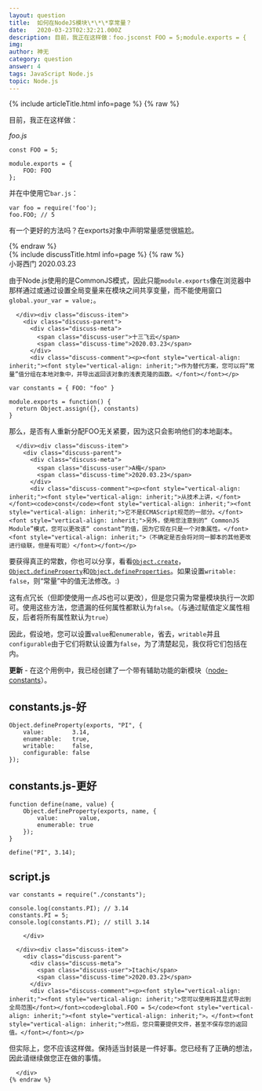 ```yaml
---
layout: question
title:  如何在NodeJS模块\*\*\*享常量？
date:   2020-03-23T02:32:21.000Z
description: 目前，我正在这样做：foo.jsconst FOO = 5;module.exports = {    FOO  FOO};并在中使...
img: 
author: 神无
category: question
answer: 4
tags: JavaScript Node.js
topic: Node.js
---
```

<div class="article-root">
  <div class="article">
    {% include articleTitle.html info=page %}
    {% raw %}
    <div class="article-content"><p><font style="vertical-align: inherit;"><font style="vertical-align: inherit;">目前，我正在这样做：</font></font></p>

<p><em><font style="vertical-align: inherit;"><font style="vertical-align: inherit;">foo.js</font></font></em></p>

<pre><code>const FOO = 5;<font></font>
<font></font>
module.exports = {<font></font>
    FOO: FOO<font></font>
};<font></font>
</code></pre>

<p><font style="vertical-align: inherit;"><font style="vertical-align: inherit;">并在中使用它</font></font><code>bar.js</code><font style="vertical-align: inherit;"><font style="vertical-align: inherit;">：</font></font></p>

<pre><code>var foo = require('foo');<font></font>
foo.FOO; // 5<font></font>
</code></pre>

<p><font style="vertical-align: inherit;"><font style="vertical-align: inherit;">有一个更好的方法吗？</font><font style="vertical-align: inherit;">在exports对象中声明常量感觉很尴尬。</font></font></p></div>
    {% endraw %}
  </div>

  <div class="discuss-wrapper">
    {% include discussTitle.html info=page %}
    {% raw %}
    <div class="discuss-item">
        <div class="discuss-parent">
          <div class="discuss-meta">
            <span class="discuss-user">小哥西门</span>
            <span class="discuss-time">2020.03.23</span>
          </div>
          <div class="discuss-comment"><p><font style="vertical-align: inherit;"><font style="vertical-align: inherit;">由于Node.js使用的是CommonJS模式，因此只能</font></font><code>module.exports</code><font style="vertical-align: inherit;"><font style="vertical-align: inherit;">像在浏览器中那样</font><font style="vertical-align: inherit;">通过</font><font style="vertical-align: inherit;">或通过设置全局</font><font style="vertical-align: inherit;">变量来在模块之间共享变量</font><font style="vertical-align: inherit;">，而不能使用窗口</font></font><code>global.your_var = value;</code><font style="vertical-align: inherit;"><font style="vertical-align: inherit;">。</font></font></p></div>
        </div>
        
      </div><div class="discuss-item">
        <div class="discuss-parent">
          <div class="discuss-meta">
            <span class="discuss-user">十三飞云</span>
            <span class="discuss-time">2020.03.23</span>
          </div>
          <div class="discuss-comment"><p><font style="vertical-align: inherit;"><font style="vertical-align: inherit;">作为替代方案，您可以将“常量”值分组在本地对象中，并导出返回该对象的浅表克隆的函数。</font></font></p>

<pre><code>var constants = { FOO: "foo" }<font></font>
<font></font>
module.exports = function() {<font></font>
  return Object.assign({}, constants)<font></font>
}<font></font>
</code></pre>

<p><font style="vertical-align: inherit;"><font style="vertical-align: inherit;">那么，是否有人重新分配FOO无关紧要，因为这只会影响他们的本地副本。</font></font></p></div>
        </div>
        
      </div><div class="discuss-item">
        <div class="discuss-parent">
          <div class="discuss-meta">
            <span class="discuss-user">A梅</span>
            <span class="discuss-time">2020.03.23</span>
          </div>
          <div class="discuss-comment"><p><font style="vertical-align: inherit;"><font style="vertical-align: inherit;">从技术上讲，</font></font><code>const</code><font style="vertical-align: inherit;"><font style="vertical-align: inherit;">它不是ECMAScript规范的一部分。</font><font style="vertical-align: inherit;">另外，使用您注意到的“ CommonJS Module”模式，您可以更改该“ constant”的值，因为它现在只是一个对象属性。</font><font style="vertical-align: inherit;">（不确定是否会将对同一脚本的其他更改进行级联，但是有可能）</font></font></p>

<p><font style="vertical-align: inherit;"><font style="vertical-align: inherit;">要获得真正的常数，你也可以分享，看看</font></font><a href="https://developer.mozilla.org/en/JavaScript/Reference/Global_Objects/Object/create" rel="noreferrer"><code>Object.create</code></a><font style="vertical-align: inherit;"><font style="vertical-align: inherit;">，</font></font><a href="https://developer.mozilla.org/en/JavaScript/Reference/Global_Objects/Object/defineProperty" rel="noreferrer"><code>Object.defineProperty</code></a><font style="vertical-align: inherit;"><font style="vertical-align: inherit;">和</font></font><a href="https://developer.mozilla.org/en/JavaScript/Reference/Global_Objects/Object/defineProperties" rel="noreferrer"><code>Object.defineProperties</code></a><font style="vertical-align: inherit;"><font style="vertical-align: inherit;">。</font><font style="vertical-align: inherit;">如果设置</font></font><code>writable: false</code><font style="vertical-align: inherit;"><font style="vertical-align: inherit;">，则“常量”中的值无法修改。</font><font style="vertical-align: inherit;">:)</font></font></p>

<p><font style="vertical-align: inherit;"><font style="vertical-align: inherit;">这有点冗长（但即使使用一点JS也可以更改），但是您只需为常量模块执行一次即可。</font><font style="vertical-align: inherit;">使用这些方法，您遗漏的任何属性都默认为</font></font><code>false</code><font style="vertical-align: inherit;"><font style="vertical-align: inherit;">。</font><font style="vertical-align: inherit;">（与通过赋值定义属性相反，后者将所有属性默认为</font></font><code>true</code><font style="vertical-align: inherit;"><font style="vertical-align: inherit;">）</font></font></p>

<p><font style="vertical-align: inherit;"><font style="vertical-align: inherit;">因此，假设地，您可以设置</font></font><code>value</code><font style="vertical-align: inherit;"><font style="vertical-align: inherit;">和</font></font><code>enumerable</code><font style="vertical-align: inherit;"><font style="vertical-align: inherit;">，省去，</font></font><code>writable</code><font style="vertical-align: inherit;"><font style="vertical-align: inherit;">并且</font></font><code>configurable</code><font style="vertical-align: inherit;"><font style="vertical-align: inherit;">由于它们将默认设置为</font></font><code>false</code><font style="vertical-align: inherit;"><font style="vertical-align: inherit;">，为了清楚起见，我仅将它们包括在内。</font></font></p>

<p><strong><font style="vertical-align: inherit;"><font style="vertical-align: inherit;">更新</font></font></strong><font style="vertical-align: inherit;"><font style="vertical-align: inherit;"> - </font><font style="vertical-align: inherit;">在这个用例中，</font><font style="vertical-align: inherit;">我已经创建了一个</font><font style="vertical-align: inherit;">带有辅助功能</font><font style="vertical-align: inherit;">的新模块（</font></font><a href="https://github.com/dominicbarnes/node-constants" rel="noreferrer"><font style="vertical-align: inherit;"><font style="vertical-align: inherit;">node-constants</font></font></a><font style="vertical-align: inherit;"><font style="vertical-align: inherit;">）。</font></font></p>

<h2><font style="vertical-align: inherit;"><font style="vertical-align: inherit;">constants.js-好</font></font></h2>

<pre><code>Object.defineProperty(exports, "PI", {<font></font>
    value:        3.14,<font></font>
    enumerable:   true,<font></font>
    writable:     false,<font></font>
    configurable: false<font></font>
});<font></font>
</code></pre>

<h2><font style="vertical-align: inherit;"><font style="vertical-align: inherit;">constants.js-更好</font></font></h2>

<pre><code>function define(name, value) {<font></font>
    Object.defineProperty(exports, name, {<font></font>
        value:      value,<font></font>
        enumerable: true<font></font>
    });<font></font>
}<font></font>
<font></font>
define("PI", 3.14);<font></font>
</code></pre>

<h2><font style="vertical-align: inherit;"><font style="vertical-align: inherit;">script.js</font></font></h2>

<pre><code>var constants = require("./constants");<font></font>
<font></font>
console.log(constants.PI); // 3.14<font></font>
constants.PI = 5;<font></font>
console.log(constants.PI); // still 3.14<font></font>
</code></pre></div>
        </div>
        
      </div><div class="discuss-item">
        <div class="discuss-parent">
          <div class="discuss-meta">
            <span class="discuss-user">Itachi</span>
            <span class="discuss-time">2020.03.23</span>
          </div>
          <div class="discuss-comment"><p><font style="vertical-align: inherit;"><font style="vertical-align: inherit;">您可以使用将其显式导出到全局范围</font></font><code>global.FOO = 5</code><font style="vertical-align: inherit;"><font style="vertical-align: inherit;">。</font><font style="vertical-align: inherit;">然后，您只需要提供文件，甚至不保存您的返回值。</font></font></p>

<p><font style="vertical-align: inherit;"><font style="vertical-align: inherit;">但实际上，您不应该这样做。</font><font style="vertical-align: inherit;">保持适当封装是一件好事。</font><font style="vertical-align: inherit;">您已经有了正确的想法，因此请继续做您正在做的事情。</font></font></p></div>
        </div>
        
      </div>
    {% endraw %}
  </div>
<div>
